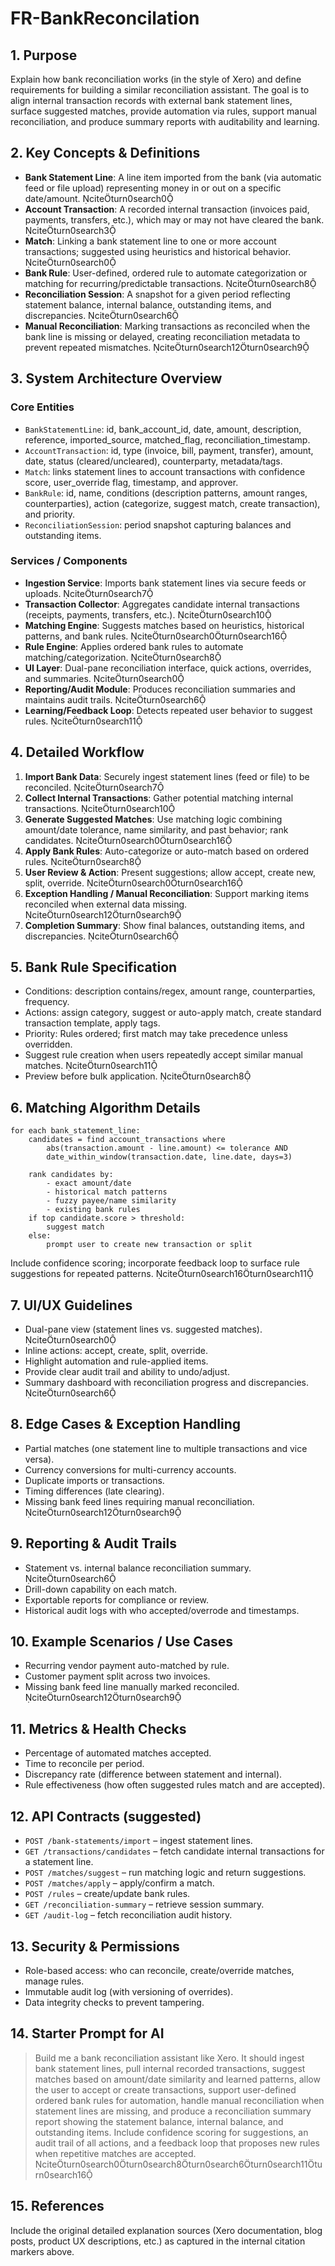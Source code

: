 # FR-BankReconcilation

## 1. Purpose
Explain how bank reconciliation works (in the style of Xero) and define requirements for building a similar reconciliation assistant. The goal is to align internal transaction records with external bank statement lines, surface suggested matches, provide automation via rules, support manual reconciliation, and produce summary reports with auditability and learning.

## 2. Key Concepts & Definitions
- **Bank Statement Line**: A line item imported from the bank (via automatic feed or file upload) representing money in or out on a specific date/amount. citeturn0search0
- **Account Transaction**: A recorded internal transaction (invoices paid, payments, transfers, etc.), which may or may not have cleared the bank. citeturn0search3
- **Match**: Linking a bank statement line to one or more account transactions; suggested using heuristics and historical behavior. citeturn0search0
- **Bank Rule**: User-defined, ordered rule to automate categorization or matching for recurring/predictable transactions. citeturn0search8
- **Reconciliation Session**: A snapshot for a given period reflecting statement balance, internal balance, outstanding items, and discrepancies. citeturn0search6
- **Manual Reconciliation**: Marking transactions as reconciled when the bank line is missing or delayed, creating reconciliation metadata to prevent repeated mismatches. citeturn0search12turn0search9

## 3. System Architecture Overview
### Core Entities
- `BankStatementLine`: id, bank_account_id, date, amount, description, reference, imported_source, matched_flag, reconciliation_timestamp.  
- `AccountTransaction`: id, type (invoice, bill, payment, transfer), amount, date, status (cleared/uncleared), counterparty, metadata/tags.  
- `Match`: links statement lines to account transactions with confidence score, user_override flag, timestamp, and approver.  
- `BankRule`: id, name, conditions (description patterns, amount ranges, counterparties), action (categorize, suggest match, create transaction), and priority.  
- `ReconciliationSession`: period snapshot capturing balances and outstanding items.

### Services / Components
- **Ingestion Service**: Imports bank statement lines via secure feeds or uploads. citeturn0search7  
- **Transaction Collector**: Aggregates candidate internal transactions (receipts, payments, transfers, etc.). citeturn0search10  
- **Matching Engine**: Suggests matches based on heuristics, historical patterns, and bank rules. citeturn0search0turn0search16  
- **Rule Engine**: Applies ordered bank rules to automate matching/categorization. citeturn0search8  
- **UI Layer**: Dual-pane reconciliation interface, quick actions, overrides, and summaries. citeturn0search0  
- **Reporting/Audit Module**: Produces reconciliation summaries and maintains audit trails. citeturn0search6  
- **Learning/Feedback Loop**: Detects repeated user behavior to suggest rules. citeturn0search11  

## 4. Detailed Workflow
1. **Import Bank Data**: Securely ingest statement lines (feed or file) to be reconciled. citeturn0search7  
2. **Collect Internal Transactions**: Gather potential matching internal transactions. citeturn0search10  
3. **Generate Suggested Matches**: Use matching logic combining amount/date tolerance, name similarity, and past behavior; rank candidates. citeturn0search0turn0search16  
4. **Apply Bank Rules**: Auto-categorize or auto-match based on ordered rules. citeturn0search8  
5. **User Review & Action**: Present suggestions; allow accept, create new, split, override. citeturn0search0turn0search16  
6. **Exception Handling / Manual Reconciliation**: Support marking items reconciled when external data missing. citeturn0search12turn0search9  
7. **Completion Summary**: Show final balances, outstanding items, and discrepancies. citeturn0search6  

## 5. Bank Rule Specification
- Conditions: description contains/regex, amount range, counterparties, frequency.  
- Actions: assign category, suggest or auto-apply match, create standard transaction template, apply tags.  
- Priority: Rules ordered; first match may take precedence unless overridden.  
- Suggest rule creation when users repeatedly accept similar manual matches. citeturn0search11
- Preview before bulk application. citeturn0search8

## 6. Matching Algorithm Details
```pseudo
for each bank_statement_line:
    candidates = find account_transactions where 
        abs(transaction.amount - line.amount) <= tolerance AND
        date_within_window(transaction.date, line.date, days=3)

    rank candidates by:
        - exact amount/date
        - historical match patterns
        - fuzzy payee/name similarity
        - existing bank rules
    if top candidate.score > threshold:
        suggest match
    else:
        prompt user to create new transaction or split
```
Include confidence scoring; incorporate feedback loop to surface rule suggestions for repeated patterns. citeturn0search16turn0search11

## 7. UI/UX Guidelines
- Dual-pane view (statement lines vs. suggested matches). citeturn0search0  
- Inline actions: accept, create, split, override.  
- Highlight automation and rule-applied items.  
- Provide clear audit trail and ability to undo/adjust.  
- Summary dashboard with reconciliation progress and discrepancies. citeturn0search6  

## 8. Edge Cases & Exception Handling
- Partial matches (one statement line to multiple transactions and vice versa).  
- Currency conversions for multi-currency accounts.  
- Duplicate imports or transactions.  
- Timing differences (late clearing).  
- Missing bank feed lines requiring manual reconciliation. citeturn0search12turn0search9  

## 9. Reporting & Audit Trails
- Statement vs. internal balance reconciliation summary. citeturn0search6  
- Drill-down capability on each match.  
- Exportable reports for compliance or review.  
- Historical audit logs with who accepted/overrode and timestamps.  

## 10. Example Scenarios / Use Cases
- Recurring vendor payment auto-matched by rule.  
- Customer payment split across two invoices.  
- Missing bank feed line manually marked reconciled. citeturn0search12turn0search9  

## 11. Metrics & Health Checks
- Percentage of automated matches accepted.  
- Time to reconcile per period.  
- Discrepancy rate (difference between statement and internal).  
- Rule effectiveness (how often suggested rules match and are accepted).  

## 12. API Contracts (suggested)
- `POST /bank-statements/import` – ingest statement lines.  
- `GET /transactions/candidates` – fetch candidate internal transactions for a statement line.  
- `POST /matches/suggest` – run matching logic and return suggestions.  
- `POST /matches/apply` – apply/confirm a match.  
- `POST /rules` – create/update bank rules.  
- `GET /reconciliation-summary` – retrieve session summary.  
- `GET /audit-log` – fetch reconciliation audit history.  

## 13. Security & Permissions
- Role-based access: who can reconcile, create/override matches, manage rules.  
- Immutable audit log (with versioning of overrides).  
- Data integrity checks to prevent tampering.  

## 14. Starter Prompt for AI
> Build me a bank reconciliation assistant like Xero. It should ingest bank statement lines, pull internal recorded transactions, suggest matches based on amount/date similarity and learned patterns, allow the user to accept or create transactions, support user-defined ordered bank rules for automation, handle manual reconciliation when statement lines are missing, and produce a reconciliation summary report showing the statement balance, internal balance, and outstanding items. Include confidence scoring for suggestions, an audit trail of all actions, and a feedback loop that proposes new rules when repetitive matches are accepted. citeturn0search0turn0search8turn0search6turn0search11turn0search16

## 15. References
Include the original detailed explanation sources (Xero documentation, blog posts, product UX descriptions, etc.) as captured in the internal citation markers above.
